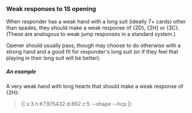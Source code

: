 ### <a name="Weak_responses_to_1S_opening"> Weak responses to 1S opening

When responder has a weak hand with a long suit (ideally 7+ cards) other than spades, they should make a weak response of {2D}, {2H} or {3C}. (These are analogous to weak jump responses in a standard system.)

Opener should usually pass, though may choose to do otherwise with a strong hand and a good fit for responder's long suit (or if they feel that playing in their long suit will be better).

##### An example

A very weak hand with long hearts that should make a weak response of {2H}:

> {| s:3 h:KT975432 d:862 c:5 --shape --hcp |}

